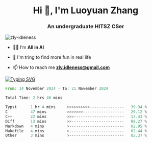 <h1 align="center">Hi 👋, I'm Luoyuan Zhang</h1>

<h3 align="center">An undergraduate HITSZ CSer</h3>

<p align="left"> <img src="https://komarev.com/ghpvc/?username=zly-idleness&label=Profile%20views&color=0e75b6&style=flat" alt="zly-idleness" /> </p>


- 👨‍💻 I’m **All in AI**

- 🌱 I'm tring to find more fun in real life

- 📫 How to reach me **zly.idleness@gmail.com**



[![Typing SVG](https://readme-typing-svg.herokuapp.com?font=Fira+Code&pause=1000&width=435&lines=I+Maybe+Slow)](https://git.io/typing-svg)


<!--START_SECTION:waka-->

```rust
From: 14 November 2024 - To: 21 November 2024

Total Time: 2 hrs 40 mins

Typst      1 hr 4 mins     >>>>>>>>>>---------------   39.34 %
C          47 mins         >>>>>>>------------------   29.12 %
C++        22 mins         >>>----------------------   13.43 %
Diff       13 mins         >>-----------------------   08.27 %
Markdown   4 mins          >------------------------   02.95 %
Makefile   4 mins          >------------------------   02.44 %
Other      3 mins          >------------------------   02.37 %
```

<!--END_SECTION:waka-->


